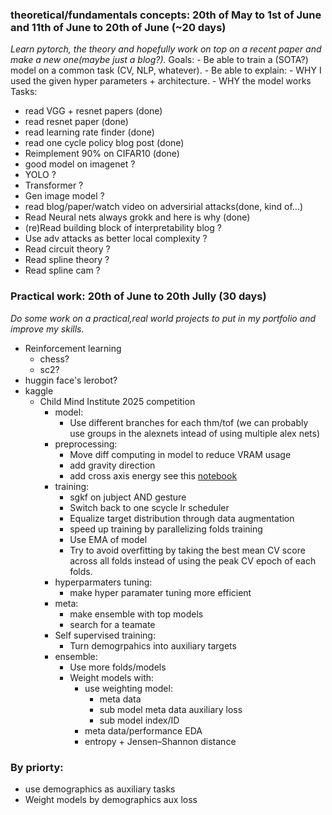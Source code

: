 ### theoretical/fundamentals concepts: 20th of May to 1st of June and 11th of June to 20th of June (~20 days)
*Learn pytorch, the theory and hopefully work on top on a recent paper and make a new one(maybe just a blog?).*
Goals:
    - Be able to train a (SOTA?) model on a common task (CV, NLP, whatever).
    - Be able to explain:
        - WHY I used the given hyper parameters + architecture.
        - WHY the model works 
Tasks:
- read VGG + resnet papers (done)
- read resnet paper (done)
- read learning rate finder (done)
- read one cycle policy blog post (done)
- Reimplement 90% on CIFAR10 (done)
- good model on imagenet ?
- YOLO ?
- Transformer ?
- Gen image model ?
- read blog/paper/watch video on adversirial attacks(done, kind of...)
- Read Neural nets always grokk and here is why (done)
- (re)Read building block of interpretability blog ?
- Use adv attacks as better local complexity ?
- Read circuit theory ?
- Read spline theory ?
- Read spline cam ?

### Practical work: 20th of June to 20th Jully (30 days)
*Do some work on a practical,real world projects to put in my portfolio and improve my skills.*
- Reinforcement learning
    - chess?
    - sc2?
- huggin face's lerobot?
- kaggle
    - Child Mind Institute 2025 competition
        - model:
            - Use different branches for each thm/tof (we can probably use groups in the alexnets intead of using multiple alex nets)
        - preprocessing:
            - Move diff computing in model to reduce VRAM usage
            - add gravity direction
            - add cross axis energy see this [notebook](https://www.kaggle.com/code/wasupandceacar/lb-0-841-5fold-single-model-with-split-sensors)
        - training:
            -  sgkf on jubject AND gesture
            -  Switch back to one scycle lr scheduler
            -  Equalize target distribution through data augmentation
            -  speed up training by parallelizing folds training
            -  Use EMA of model
            -  Try to avoid overfitting by taking the best mean CV score across all folds instead of using the peak CV epoch of each folds.
        - hyperparmaters tuning:
            -  make hyper paramater tuning more efficient
        -  meta:
            - make ensemble with top models
            - search for a teamate
        - Self supervised training:
            - Turn demogrpahics into auxiliary targets
        -  ensemble:
            -  Use more folds/models
            -  Weight models with:
                -  use weighting model:
                    -  meta data
                    -  sub model meta data auxiliary loss
                    -  sub model index/ID
                -  meta data/performance EDA
                -  entropy + Jensen–Shannon distance
### By priorty:
- use demographics as auxiliary tasks
- Weight models by demographics aux loss
<!-- - phase during the sequence "behavior" column -->
<!-- -  Aggregate patches of the ToF sensors data -->
<!-- -  Unify preprocessing and training/inference notebooks into a single one to avoid waiting for zip, upload, kaggle processing and downlod delays. -->
<!-- - Increase the number of rnn layers to 2. -->
<!-- - Use 100% percentile for sequence len padding -->
<!-- -  Collapse non-BFRBs target into a single one to ease learning -->
<!-- - sequence wise std norm -->
<!-- -  put std normalization step in the model to since we are using CV model ensemble -->
<!-- -  Update hyperparams (again): -->
<!--    -  Use smaller btach sizes, top notebooks use 64 batch size, I use 256 -->
<!--    -  Use a lot more epochs, top notebooks use ~100 epochs where I only use ~25 -->
<!--    -  Increase patience, top notebooks use 40 patience -->
<!-- Use post/pre truncating/padding instead of center truncating/padding -->
<!-- -  use third branch for thm input -->
<!-- - use other paddig methods like "same" or "reflect" padding for convolutions and sequence padding -->

